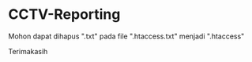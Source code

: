 # CCTV-Reporting

Mohon dapat dihapus ".txt" pada file ".htaccess.txt" menjadi ".htaccess"

Terimakasih

